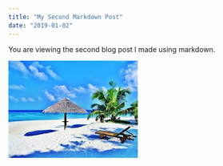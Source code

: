 ```yaml
---
title: "My Second Markdown Post"
date: "2019-01-02"
---
```


You are viewing the second blog post I made using markdown.

![Tranquil Beach](tranquil-beach.jpeg)